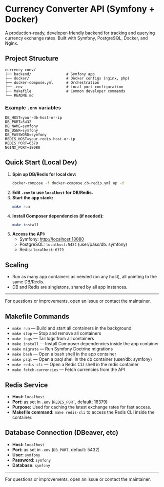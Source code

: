 # Currency Converter API (Symfony + Docker)

A production-ready, developer-friendly backend for tracking and querying currency exchange rates. Built with Symfony, PostgreSQL, Docker, and Nginx.

## Project Structure

```
currency-conv/
├── backend/                # Symfony app
├── docker/                 # Docker configs (nginx, php)
├── docker-compose.yml      # Orchestration
├── .env                    # Local port configuration
├── Makefile                # Common developer commands
└── README.md
```

### Example `.env` variables
```
DB_HOST=your-db-host-or-ip
DB_PORT=5432
DB_NAME=symfony
DB_USER=symfony
DB_PASSWORD=symfony
REDIS_HOST=your-redis-host-or-ip
REDIS_PORT=6379
NGINX_PORT=18080
```

## Quick Start (Local Dev)

1. **Spin up DB/Redis for local dev:**
   ```sh
   docker-compose -f docker-compose.db-redis.yml up -d
   ```
2. **Edit `.env` to use `localhost` for DB/Redis.**
3. **Start the app stack:**
   ```sh
   make run
   ```
4. **Install Composer dependencies (if needed):**
   ```sh
   make install
   ```
5. **Access the API:**
   - Symfony: [http://localhost:18080](http://localhost:18080)
   - PostgreSQL: `localhost:5432` (user/pass/db: symfony)
   - Redis: `localhost:6379`

## Scaling
- Run as many app containers as needed (on any host), all pointing to the same DB/Redis.
- DB and Redis are singletons, shared by all app instances.

---
For questions or improvements, open an issue or contact the maintainer.

## Makefile Commands

- `make run`      — Build and start all containers in the background
- `make stop`     — Stop and remove all containers
- `make logs`     — Tail logs from all containers
- `make install`  — Install Composer dependencies inside the app container
- `make migrate`  — Run Symfony Doctrine migrations
- `make bash`     — Open a bash shell in the app container
- `make psql`     — Open a psql shell in the db container (user/db: symfony)
- `make redis-cli` — Open a Redis CLI shell in the redis container
- `make fetch-currencies` — Fetch currencies from the API

## Redis Service
- **Host:** `localhost`
- **Port:** as set in `.env` (`REDIS_PORT`, default: 16379)
- **Purpose:** Used for caching the latest exchange rates for fast access.
- **Makefile command:** `make redis-cli` to access the Redis CLI inside the container.

## Database Connection (DBeaver, etc)
- **Host:** `localhost`
- **Port:** as set in `.env` (`DB_PORT`, default: 5432)
- **User:** `symfony`
- **Password:** `symfony`
- **Database:** `symfony`

---

For questions or improvements, open an issue or contact the maintainer.
